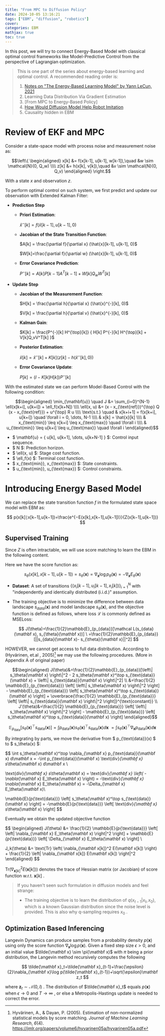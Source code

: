 ```yaml
---
title: "From MPC to Diffusion Policy"
date: 2024-10-05 13:16:21
tags: ["EBM", "diffusion", "robotics"]
cover: 
categories: EBM
mathjax: true
toc: true
---
```


In this post, we will try to connect Energy-Based Model with classical optimal control frameworks like Model-Predictive Control from the perspective of Lagrangian optimization. 

<!-- more -->

> This is one part of the series about energy-based learning and optimal control. A recommended reading order is: 
>
> 1. [Notes on "The Energy-Based Learning Model" by Yann LeCun, 2021](./lecun-ebm-2021.html)
> 2. Learning Data Distribution Via Gradient Estimation
> 3. [From MPC to Energy-Based Policy]
> 4. [How Would Diffusion Model Help Robot Imitation](../../robotics/diffusion-robot-imitation.html)
> 5. Causality hidden in EBM

# Review of EKF and MPC

Consider a state-space model with process noise and measurement noise as:

$$\left\{ \begin{aligned} x[k] &= f(x[k-1], u[k-1], w[k-1]),\quad &w \sim \mathcal{N}(0, Q_w) \\\\ z[k] &= h(x[k], v[k]),\quad &v \sim \mathcal{N}(0, Q_v) \end{aligned} \right.$$

With a state $x$ and observation $z$. 

To perform optimal control on such system, we first predict and update our observation with Extended Kalman Filter:

- **Prediction Step**

  - **Priori Estimation**:

    $\hat{x}^{-}[k] = f(\hat{x}[k-1], u[k-1], 0)$


  - **Jacobian of the State Transition Function**:

    $A[k] = \frac{\partial f}{\partial x} (\hat{x}[k-1], u[k-1], 0)$

    $W[k]=\frac{\partial f}{\partial w} (\hat{x}[k-1], u[k-1], 0)$

  - **Error Covariance Prediction**:

    $P^{-}[k] = A[k]P[k-1]A^T[k-1]+W[k]Q_wW^T[k]$

- **Update Step**

  - **Jacobian of the Measurement Function**:

    $H[k] = \frac{\partial h}{\partial x} (\hat{x}^{-}[k], 0)$

    $V[k] = \frac{\partial h}{\partial v} (\hat{x}^{-}[k], 0)$

  - **Kalman Gain**:

    $K[k] = \frac{P^{-}[k] H^{\top}[k]}  { H[k] P^{-}[k] H^{\top}[k] + V[k]Q_vV^T[k] }$


  - **Posterior Estimation**:

    $\hat{x}[k] = \hat{x}^{-}[k] + K[k] \left( z[k] - h(\hat{x}^{-}[k],0) \right)$


  - **Error Covariance Update**:

    $P[k] = \left( I - K[k] H[k] \right) P^{-}[k]$

With the estimated state we can perform Model-Based Control with the following condition:

$$\begin{aligned} \min_{\mathbf{u}} \quad J &= \sum_{i=0}^{N-1} \ell(x[k+i], u[k+i]) + \ell_f(x[k+N]) \\\\ \ell(x, u) &= (x - x_{\text{ref}})^{\top} Q (x - x_{\text{ref}}) + u^{\top} R u \\\\ \text{s.t.} \quad & x[k+i+1] = f(x[k+i], u[k+i]) \quad \forall i = 0, \dots, N-1 \\\\ & x[k] = \hat{x}[k] \\\\ & x_{\text{min}} \leq x[k+i] \leq x_{\text{max}} \quad \forall i \\\\ & u_{\text{min}} \leq u[k+i] \leq u_{\text{max}} \quad \forall i \end{aligned}$$

- $ \mathbf{u} = \{ u[k], u[k+1], \dots, u[k+N-1] \} $: Control input sequence.
- $ N $: Prediction horizon.
- $ \ell(x, u) $: Stage cost function.
- $ \ell_f(x) $: Terminal cost function.
- $ x_{\text{min}}, x_{\text{max}} $: State constraints.
- $ u_{\text{min}}, u_{\text{max}} $: Control constraints.



# Introducing Energy Based Model

We can replace the state transition function $f$ in the formulated state space model with EBM as:

$$
p(x[k]∣x[k−1],u[k−1])=\frac{e^{−E(x[k],x[k−1],u[k−1])}}{Z(x[k−1],u[k−1])}
$$

## Supervised Training

Since $Z$ is often intractable, we will use score matching to learn the EBM in the following content. 

Here we have the score function as:

$$
s_\theta (x[k],x[k−1],u[k−1])=s_\theta(\mathbf x) = \nabla_{\mathbf x} \log p_\theta(\mathbf x)=-\nabla_{\mathbf x} E_\theta(\mathbf x)
$$

-  **Dataset**: A set of transitions $\{(x_i[k-1], u_i[k-1], x_i[k])\}^N_{i=1}$  with "independently and identically distributed (i.i.d.)" assumption.

- The training objective is to minimize the difference between data landscape $s_{data}(\mathbf x)$ and model landscape $s_\theta(\mathbf x)$, and the  objective function is defined as follows, where loss $\mathcal L$ is commonly defined as MSELoss:

  $$
  J(\theta)=\frac{1}{2}\mathbb{E}_{p_{data}}[\mathcal L(s_{data}(\mathbf x), s_{\theta}(\mathbf x))] \
  =\frac{1}{2}\mathbb{E}_{p_{data}}[||s_{data}(\mathbf x)- s_{\theta}(\mathbf x)||^2]
  $$

HOWEVER, we cannot get access to full data distribution. According to (Hyvärinen, et.al , 2005)[^1] we may use the following procedures. (More in Appendix A of original paper)


$$\begin{aligned}
J(\theta)&=\frac{1}{2}\mathbb{E}_{p_{data}}[\left\| s_\theta(\mathbf x) \right\|^2 - 2 s_\theta(\mathbf x)^\top s_{\text{data}}(\mathbf x) + \left\| s_{\text{data}}(\mathbf x) \right\|^2] \\
&=\frac{1}{2} \mathbb{E}_{p_{\text{data}}} \left[ \left\| s_\theta(\mathbf x) \right\|^2 \right] - \mathbb{E}_{p_{\text{data}}} \left[ s_\theta(\mathbf x)^\top s_{\text{data}}(\mathbf x) \right] + \overbrace{\frac{1}{2} \mathbb{E}_{p_{\text{data}}} \left[ \left\| s_{\text{data}}(\mathbf x) \right\|^2 \right]}^{\text{constant}} \\
J'(\theta)&=\frac{1}{2} \mathbb{E}_{p_{\text{data}}} \left[ \left\| s_\theta(\mathbf x) \right\|^2 \right] - \mathbb{E}_{p_{\text{data}}} \left[ s_\theta(\mathbf x)^\top s_{\text{data}}(\mathbf x) \right] 
\end{aligned}$$


$$
\mathbb{E}_{p_{\text{data}}} \left[ s_\theta(\mathbf x)^\top s_{\text{data}}(\mathbf x) \right] = \int p_{\text{data}}(\mathbf x) s_\theta(\mathbf x)^\top s_{\text{data}}(\mathbf x) d\mathbf x \
= \int s_\theta(\mathbf x)^\top \nabla_{\mathbf x} p_{\text{data}}(\mathbf x) d\mathbf x
$$



By integrating by parts, we move the derivative from $ p_{\text{data}}(x) $ to $ s_\theta(x) $:

$$
\int s_\theta(\mathbf x)^\top \nabla_{\mathbf x} p_{\text{data}}(\mathbf x) d\mathbf x = -\int p_{\text{data}}(\mathbf x) \text{div}_{\mathbf x} s_\theta(\mathbf x) d\mathbf x \\

\text{div}_{\mathbf x} s_\theta(\mathbf x) = \text{div}_{\mathbf x} \left( -\nabla_{\mathbf x} E_\theta(\mathbf x) \right) = -\text{div}_{\mathbf x} \nabla_{\mathbf x} E_\theta(\mathbf x) = -\Delta_{\mathbf x} E_\theta(\mathbf x)\\

\mathbb{E}_{p_{\text{data}}} \left[ s_\theta(\mathbf x)^\top s_{\text{data}}(\mathbf x) \right] = -\mathbb{E}_{p_{\text{data}}} \left[ \text{div}_{\mathbf x} s_\theta(\mathbf x) \right]
$$

Eventually we obtain the updated objective function

$$
\begin{aligned}
J(\theta) &= \frac{1}{2} \mathbb{E}_{p_{\text{data}}} \left[ \left\| \nabla_{\mathbf x} E_\theta(\mathbf x) \right\|^2 \right] + \mathbb{E}_{p_{\text{data}}} \left[ \Delta_{\mathbf x} E_\theta(\mathbf x) \right] \\

J_k(\theta) &= \text{Tr} \left( \nabla_{\mathbf x[k]}^2 E(\mathbf x[k]) \right) + \frac{1}{2} \left\| \nabla_{\mathbf x[k]} E(\mathbf x[k]) \right\|^2
\end{aligned}
$$

$\text{Tr} \left( \nabla_{\mathbf x[k]}^2 E(\mathbf x[k]) \right)$ denotes the trace of Hessian matrix (or Jacobian) of score function w.r.t. $\mathbf x[k]$ .

> If you haven't seen such formulation in diffusion models and feel strange:
>
> - The training objective is to learn the distribution of $q(x_{t-1}|x_t, x_0)$, which is a known Gaussian distribution since the noise level is provided. This is also why q-sampling requires $x_0$ .



## Optimization Based Inferencing

Langevin Dynamics can produce samples from a probability density $p(\mathbf x)$ using only the score function $\nabla_{\mathbf x}\log p(\mathbf x)$. Given a fixed step size $\epsilon >0$, and an initial value $\tilde{\mathbf x} \sim \pi(\mathbf x)$ with $\pi$ being a prior distribution, the Langevin method recursively computes the following

$$
\tilde{\mathbf x}_t=\tilde{\mathbf x}_{t-1}+\frac{\epsilon}{2}\nabla_{\mathbf x}\log p(\tilde{\mathbf x}_{t-1})+\sqrt{\epsilon}\mathbf z_t
$$

where $\mathbf z_t \sim \mathcal N(0,I)$ . The distribution of $\tilde{\mathbf x}_t$ equals $p(\mathbf x)$ when $\epsilon \rightarrow 0$ and $T \rightarrow \infty$ , or else a Metropolis-Hastings update is needed to correct the error.





[^1]: Hyvärinen, A., & Dayan, P. (2005). Estimation of non-normalized statistical models by score matching. *Journal of Machine Learning Research*, *6*(4). https://jmlr.org/papers/volume6/hyvarinen05a/hyvarinen05a.pdf
